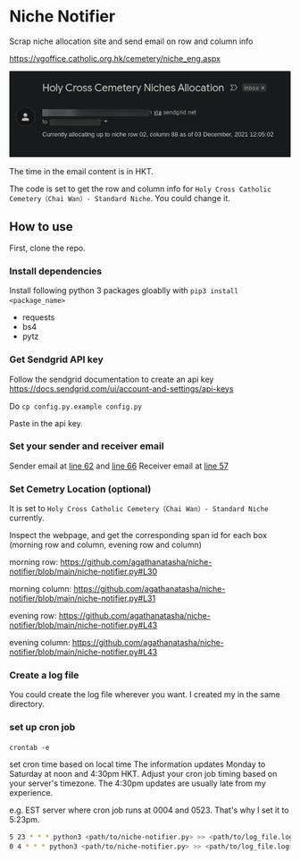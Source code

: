 # Niche Notifier
Scrap niche allocation site and send email on row and column info

https://vgoffice.catholic.org.hk/cemetery/niche_eng.aspx

![](assets/email-sample.png)

The time in the email content is in HKT.

The code is set to get the row and column info for `Holy Cross Catholic Cemetery（Chai Wan）- Standard Niche`. You could change it.

## How to use

First, clone the repo.

### Install dependencies
Install following python 3 packages gloablly with `pip3 install <package_name>`
- requests
- bs4
- pytz

### Get Sendgrid API key

Follow the sendgrid documentation to create an api key
https://docs.sendgrid.com/ui/account-and-settings/api-keys

Do `cp config.py.example config.py`

Paste in the api key.

### Set your sender and receiver email

Sender email at
[line 62](https://github.com/agathanatasha/niche-notifier/blob/main/niche-notifier.py#L62) and [line 66](https://github.com/agathanatasha/niche-notifier/blob/main/niche-notifier.py#L66)
Receiver email at [line 57](https://github.com/agathanatasha/niche-notifier/blob/main/niche-notifier.py#L57)

### Set Cemetry Location (optional)
It is set to `Holy Cross Catholic Cemetery（Chai Wan）- Standard Niche` currently. 

Inspect the webpage, and get the corresponding span id for each box (morning row and column, evening row and column)

morning row: https://github.com/agathanatasha/niche-notifier/blob/main/niche-notifier.py#L30

morning column: https://github.com/agathanatasha/niche-notifier/blob/main/niche-notifier.py#L31


evening row: https://github.com/agathanatasha/niche-notifier/blob/main/niche-notifier.py#L43

evening column: https://github.com/agathanatasha/niche-notifier/blob/main/niche-notifier.py#L43

### Create a log file
You could create the log file wherever you want. I created my in the same directory.

### set up cron job
`crontab -e`

set cron time based on local time
The information updates Monday to Saturday at noon and 4:30pm HKT. Adjust your cron job timing based on your server's timezone. The 4:30pm updates are usually late from my experience.

e.g. EST server where cron job runs at 0004 and 0523.  That's why I set it to 5:23pm.
```bash
5 23 * * * python3 <path/to/niche-notifier.py> >> <path/to/log_file.log> 2>&1
0 4 * * * python3 <path/to/niche-notifier.py> >> <path/to/log_file.log> 2>&1
```
